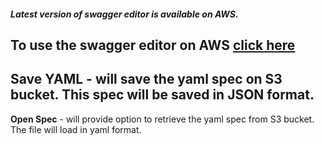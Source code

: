 ##### Latest version of swagger editor is available on AWS.
To use the swagger editor on AWS [click here](http://ec2-54-77-27-13.eu-west-1.compute.amazonaws.com/#/)
---
**Save YAML** - will save the yaml spec on S3 bucket. This spec will be saved in JSON format.
---
**Open Spec** - will provide option to retrieve the yaml spec from S3 bucket. The file will load in yaml format.